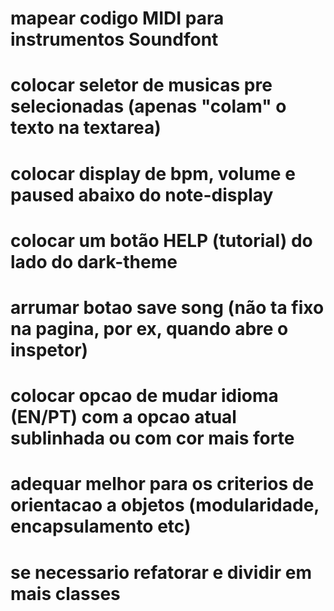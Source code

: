 # mapear codigo MIDI para instrumentos Soundfont

# colocar seletor de musicas pre selecionadas (apenas "colam" o texto na textarea)

# colocar display de bpm, volume e paused abaixo do note-display

# colocar um botão HELP (tutorial) do lado do dark-theme

# arrumar botao save song (não ta fixo na pagina, por ex, quando abre o inspetor)

# colocar opcao de mudar idioma (EN/PT) com a opcao atual sublinhada ou com cor mais forte

# adequar melhor para os criterios de orientacao a objetos (modularidade, encapsulamento etc)

# se necessario refatorar e dividir em mais classes